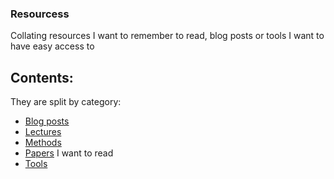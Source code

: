 ### Resourcess

Collating resources I want to remember to read, blog posts or tools I want to have easy access to

## Contents:

They are split by category:

* [Blog posts](../Resources/blog_posts.md/)
* [Lectures](../Resources/lectures.md/)
* [Methods](../Resources/methods.md/)
* [Papers](../Resources/papers.md/) I want to read
* [Tools](../Resources/tools.md/)
